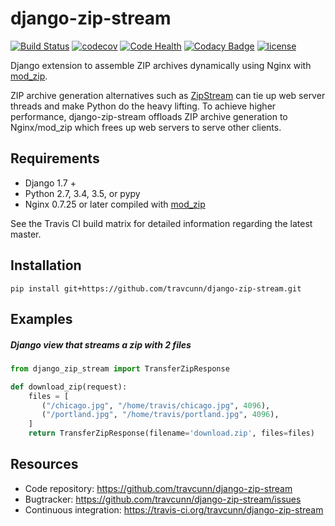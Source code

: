 # django-zip-stream
[![Build Status](https://travis-ci.org/travcunn/django-zip-stream.svg?branch=master)](https://travis-ci.org/travcunn/django-zip-stream) [![codecov](https://codecov.io/gh/travcunn/django-zip-stream/branch/master/graph/badge.svg)](https://codecov.io/gh/travcunn/django-zip-stream) [![Code Health](https://landscape.io/github/travcunn/django-zip-stream/master/landscape.svg?style=flat)](https://landscape.io/github/travcunn/django-zip-stream/master) [![Codacy Badge](https://api.codacy.com/project/badge/Grade/be7b93a01ebb4fb39aa3cbdfdabfccd9)](https://www.codacy.com/app/tcunningham/django-zip-stream?utm_source=github.com&amp;utm_medium=referral&amp;utm_content=travcunn/django-zip-stream&amp;utm_campaign=Badge_Grade) [![license](https://img.shields.io/github/license/mashape/apistatus.svg?maxAge=2592000)]()

Django extension to assemble ZIP archives dynamically using Nginx with [mod_zip](https://github.com/evanmiller/mod_zip).

ZIP archive generation alternatives such as [ZipStream](https://github.com/SpiderOak/ZipStream) can tie up web server threads and make Python do the heavy lifting. To achieve higher performance, django-zip-stream offloads ZIP archive generation to Nginx/mod_zip which frees up web servers to serve other clients.

## Requirements
- Django 1.7 +
- Python 2.7, 3.4, 3.5, or pypy
- Nginx 0.7.25 or later compiled with [mod_zip](https://github.com/evanmiller/mod_zip)

See the Travis CI build matrix for detailed information regarding the latest master.

## Installation
```
pip install git+https://github.com/travcunn/django-zip-stream.git
```

## Examples
##### Django view that streams a zip with 2 files
```python
from django_zip_stream import TransferZipResponse

def download_zip(request):
    files = [
       ("/chicago.jpg", "/home/travis/chicago.jpg", 4096),
       ("/portland.jpg", "/home/travis/portland.jpg", 4096),
    ]
    return TransferZipResponse(filename='download.zip', files=files)
```


## Resources
- Code repository: https://github.com/travcunn/django-zip-stream
- Bugtracker: https://github.com/travcunn/django-zip-stream/issues
- Continuous integration: https://travis-ci.org/travcunn/django-zip-stream

